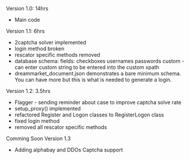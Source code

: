 Version 1.0: 14hrs
- Main code

Version 1.1: 6hrs
- 2captcha solver implemented
- login method broken
- rescator specific methods removed
- database schema:
    fields:
        checkboxes
        usernames
        passwords
        custom - can enter custom string to be entered into the custom xpath
- dreammarket_document.json demonstrates a bare minimum schema. You can have more
but this is what is needed to generate a login.

Version 1.2: 3.5hrs
- Flagger - sending reminder about case to improve captcha solve rate
- setup_proxy() implemented
- refactored Register and Logon classes to RegisterLogon class
- fixed login method
- removed all rescator specific methods
    
Comming Soon 
Version 1.3
- Adding alphabay and DDOs Captcha support
